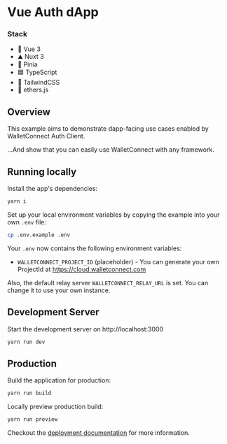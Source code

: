 # Vue Auth dApp

### Stack
- 💚 Vue 3
- ⛰️ Nuxt 3
- 🍍 Pinia
- 🟦 TypeScript
- 💨 TailwindCSS
- 🔗 ethers.js


## Overview

This example aims to demonstrate dapp-facing use cases enabled by WalletConnect Auth Client.

...And show that you can easily use WalletConnect with any framework.

## Running locally

Install the app's dependencies:

```bash
yarn i
```

Set up your local environment variables by copying the example into your own `.env` file:

```bash
cp .env.example .env
```

Your `.env` now contains the following environment variables:

- `WALLETCONNECT_PROJECT_ID` (placeholder) - You can generate your own ProjectId at https://cloud.walletconnect.com

Also, the default relay server `WALLETCONNECT_RELAY_URL` is set. You can change it to use your own instance.


## Development Server

Start the development server on http://localhost:3000

```bash
yarn run dev
```

## Production

Build the application for production:

```bash
yarn run build
```

Locally preview production build:

```bash
yarn run preview
```

Checkout the [deployment documentation](https://v3.nuxtjs.org/guide/deploy/presets) for more information.
